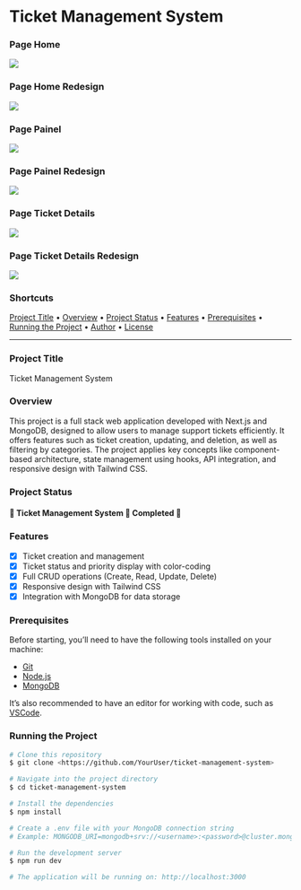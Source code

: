 # Ticket Management System

### Page Home
<img src="./public/old-home.png">

### Page Home Redesign
<img src="./public/new-home.png">

### Page Painel 
<img src="./public/old-painel.png">

### Page Painel Redesign
<img src="./public/new-painel.png">

### Page Ticket Details
<img src="./public/old-ticket-details.png">

### Page Ticket Details Redesign
<img src="./public/new-ticket-details.png">

### Shortcuts

<p align="left">
 <a href="#project-title">Project Title</a> •
 <a href="#overview">Overview</a> • 
 <a href="#project-status">Project Status</a> • 
 <a href="#features">Features</a> • 
 <a href="#prerequisites">Prerequisites</a> • 
 <a href="#running-the-project">Running the Project</a> • 
 <a href="#author">Author</a> • 
 <a href="#license">License</a>
</p>

---

### Project Title

Ticket Management System

### Overview

This project is a full stack web application developed with Next.js and MongoDB, designed to allow users to manage support tickets efficiently. It offers features such as ticket creation, updating, and deletion, as well as filtering by categories. The project applies key concepts like component-based architecture, state management using hooks, API integration, and responsive design with Tailwind CSS.

### Project Status

<h4 align="left"> 
	🚧 Ticket Management System 🚀 Completed 🚧
</h4>

### Features

- [x] Ticket creation and management
- [x] Ticket status and priority display with color-coding
- [x] Full CRUD operations (Create, Read, Update, Delete)
- [x] Responsive design with Tailwind CSS
- [x] Integration with MongoDB for data storage

### Prerequisites

Before starting, you’ll need to have the following tools installed on your machine:
- [Git](https://git-scm.com)
- [Node.js](https://nodejs.org/en/)
- [MongoDB](https://www.mongodb.com)

It’s also recommended to have an editor for working with code, such as [VSCode](https://code.visualstudio.com/).

### Running the Project

```bash
# Clone this repository
$ git clone <https://github.com/YourUser/ticket-management-system>

# Navigate into the project directory
$ cd ticket-management-system

# Install the dependencies
$ npm install

# Create a .env file with your MongoDB connection string
# Example: MONGODB_URI=mongodb+srv://<username>:<password>@cluster.mongodb.net/tickets

# Run the development server
$ npm run dev

# The application will be running on: http://localhost:3000
